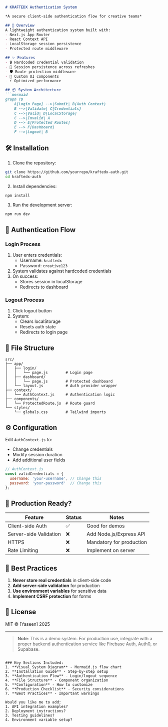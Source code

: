 
```markdown
# KRAFTEDX Authentication System

*A secure client-side authentication flow for creative teams*

## 📌 Overview
A lightweight authentication system built with:
- Next.js App Router
- React Context API
- LocalStorage session persistence
- Protected route middleware

## ✨ Features
- 🔒 Hardcoded credential validation
- 🔄 Session persistence across refreshes
- 🛡️ Route protection middleware
- 🎨 Custom UI components
- ⚡ Optimized performance

## 📦 System Architecture
```mermaid
graph TD
    A[Login Page] -->|Submit| B(Auth Context)
    B -->|Validate| C{Credentials}
    C -->|Valid| D[LocalStorage]
    C -->|Invalid| A
    D --> E[Protected Routes]
    E --> F[Dashboard]
    F -->|Logout| B
```

## 🛠️ Installation
1. Clone the repository:
```bash
git clone https://github.com/yourrepo/kraftedx-auth.git
cd kraftedx-auth
```

2. Install dependencies:
```bash
npm install
```

3. Run the development server:
```bash
npm run dev
```

## 🔐 Authentication Flow

### Login Process
1. User enters credentials:
   - Username: `kraftedx`
   - Password: `creative123`
2. System validates against hardcoded credentials
3. On success:
   - Stores session in localStorage
   - Redirects to dashboard

### Logout Process
1. Click logout button
2. System:
   - Clears localStorage
   - Resets auth state
   - Redirects to login page

## 📂 File Structure
```
src/
├── app/
│   ├── login/
│   │   └── page.js        # Login page
│   ├── dashboard/
│   │   └── page.js        # Protected dashboard
│   └── layout.js          # Auth provider wrapper
├── context/
│   └── AuthContext.js     # Authentication logic
├── components/
│   └── ProtectedRoute.js  # Route guard
└── styles/
    └── globals.css        # Tailwind imports
```

## ⚙️ Configuration
Edit `AuthContext.js` to:
- Change credentials
- Modify session duration
- Add additional user fields

```javascript
// AuthContext.js
const validCredentials = {
  username: 'your-username', // Change this
  password: 'your-password'  // Change this
};
```

## 🚀 Production Ready?
| Feature               | Status  | Notes                      |
|-----------------------|---------|----------------------------|
| Client-side Auth      | ✅      | Good for demos             |
| Server-side Validation| ❌      | Add Node.js/Express API    |
| HTTPS                 | ❌      | Mandatory for production   |
| Rate Limiting         | ❌      | Implement on server        |

## 📝 Best Practices
1. **Never store real credentials** in client-side code
2. **Add server-side validation** for production
3. **Use environment variables** for sensitive data
4. **Implement CSRF protection** for forms

## 📜 License
MIT © [Yaseen] 2025

---

> **Note**: This is a demo system. For production use, integrate with a proper backend authentication service like Firebase Auth, Auth0, or Supabase.
```

### Key Sections Included:
1. **Visual System Diagram** - Mermaid.js flow chart
2. **Installation Guide** - Step-by-step setup
3. **Authentication Flow** - Login/logout sequence
4. **File Structure** - Component organization
5. **Configuration** - How to customize
6. **Production Checklist** - Security considerations
7. **Best Practices** - Important warnings

Would you like me to add:
1. API integration examples?
2. Deployment instructions?
3. Testing guidelines?
4. Environment variable setup?